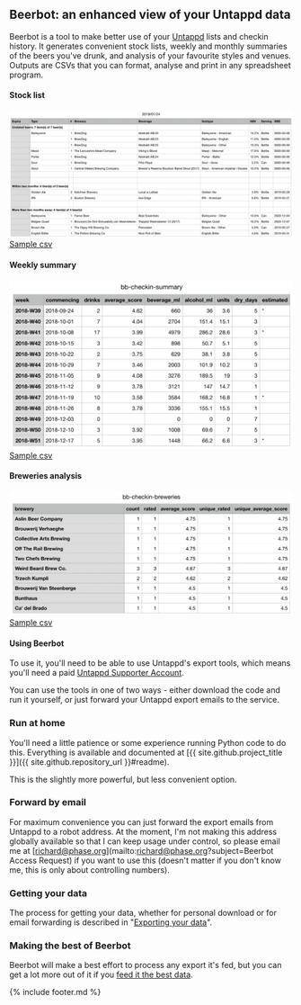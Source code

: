 ---
---
## Beerbot: an enhanced view of your Untappd data

Beerbot is a tool to make better use of your [Untappd](https://untappd.com/) lists and checkin history. 
It generates convenient stock lists, weekly and monthly summaries of the beers you've drunk, 
and analysis of your favourite styles and venues. Outputs are CSVs that you can format, analyse and print in any 
spreadsheet program.

#### Stock list
[<img src="images/bb-stocklist.png" alt="Example stocklist">](images/bb-stocklist.png) [Sample csv](files/stocklist-sample.csv)

#### Weekly summary
[<img src="images/bb-checkin-summary.png" alt="Example weekly summary">](images/bb-checkin-summary.png) [Sample csv](files/checkin-summary-sample.csv)

#### Breweries analysis
[<img src="images/bb-checkin-breweries.png" alt="Example summary">](images/bb-checkin-breweries.png) [Sample csv](files/checkin-breweries-sample.csv)

#### Using Beerbot

To use it, you'll need to be able to use Untappd's export tools, which means you'll need a paid 
[Untappd Supporter Account](https://untappd.com/supporter).

You can use the tools in one of two ways - either download the code and run it yourself, or just forward your 
Untappd export emails to the service.

### Run at home
You'll need a little patience or some experience running Python code to do this. Everything is available and documented
at [{{ site.github.project_title }}]({{ site.github.repository_url }}#readme).

This is the slightly more powerful, but less convenient option.

### Forward by email
For maximum convenience you can just forward the export emails from Untappd to a robot address. 
At the moment, I'm not making this address globally available so that I can keep usage under control, 
so please email me at [richard@phase.org](mailto:richard@phase.org?subject=Beerbot Access Request) if you want to use 
this (doesn't matter if you don't know me, this is only about controlling numbers).

### Getting your data

The process for getting your data, whether for personal download or for email forwarding is described in 
"[Exporting your data](exporting.md)". 

### Making the best of Beerbot

Beerbot will make a best effort to process any export it's fed, but you can get a lot more out of it if you
[feed it the best data](feedingBeerbot.md).


{% include footer.md %}